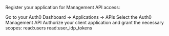 Register your application for Management API access:

Go to your Auth0 Dashboard → Applications → APIs
Select the Auth0 Management API
Authorize your client application and grant the necessary scopes:
read:users
read:user_idp_tokens

